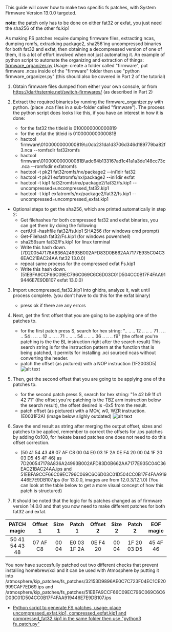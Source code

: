 This guide will cover how to make two specific fs patches, with System Firmware Version 13.0.0 targeted.

**note:** the patch only has to be done on either fat32 or exfat, you just need the sha256 of the other fs.kip1 

As making FS patches require dumping firmware files, extracting ncas, dumping romfs, extracking package2, sha256'ing uncompressed binaries for both fat32 and exfat, then obtaining a decompressed version of one of them, it is a lot of effort involved when not just automating it. An example of python script to automate the organizing and extraction of things: [firmware_organizer.py](../scripts/firmware_organizer.py) Usage: create a folder called "firmware", put firmware .ncas inside of the "firmware" folder then use "python firmware_organizer.py" (this should also be covered in Part 2 of the tutorial)

1. Obtain firmware files dumped from either your own console, or from https://darthsternie.net/switch-firmwares/ (as described in Part 2)

2. Extract the required binaries by running the firmware_organizer.py with python. (place .nca files in a sub-folder called "firmware"). The process the python script does looks like this, if you have an interest in how it is done:
   - for the fat32 the titleid is 0100000000000819
   - for the exfat the titleid is 010000000000081B
   - hactool firmware\0100000000000819\c0cb231da1d3706d346d189779ba82f3.nca --romfsdir fat32romfs
   - hactool firmware\010000000000081B\adc64b133167ad1c41a1a3de148cc73c.nca --romfsdir exfatromfs
   - hactool -t pk21 fat32romfs/nx/package2 --ini1dir fat32
   - hactool -t pk21 exfatromfs/nx/package2 --ini1dir exfat
   - hactool -t kip1 fat32romfs/nx/package2/fat32/fs.kip1 --uncompressed=uncompressed_fat32.kip1
   - hactool -t kip1 exfatromfs/nx/package2/fat32/fs.kip1 --uncompressed=uncompressed_exfat.kip1

* Optional steps to get the sha256, which are printed automatically in step 2: 
  - Get filehashes for both compressed fat32 and exfat binaries, you can get them by doing the following:
  - certUtil -hashfile fat32/fs.kip1 SHA256 (for windows cmd prompt)
  - Get-Filehash fat32/Fs.kip1 (for windows powershell)
  - sha256sum fat32/Fs.kip1 for linux terminal
  - Write this hash down. (7D200547178A836A24993B002AFD83D0B662AA7177E935C04C36EAC21BAC24AA fat32 13.0.0)
  - repeat same process for the compressed exfat Fs.kip1
  - Write this hash down. (51EBFA9CCF66C09EC796C069C6C6D03C01D504CC0B17F4FAA919446E7E9DB107 exfat 13.0.0)

3. Import uncompressed_fat32.kip1 into ghidra, analyze it, wait until process complete. (you don't have to do this for the exfat binary)
   - press ok if there are any errors

4. Next, get the first offset that you are going to be applying one of the patches to.
   - for the first patch press S, search for hex string: ".. .. .. 12 .. .. .. 71 .. .. .. 54 .. .. .. 12 .. .. .. 71 .. .. .. 54 .. .. .. 36 .. .. .. f9" (the offset you're patching is the the BL instruction right after the search result) This search string is for the instruction pattern at the function that is being patched, it permits for installing .xci sourced ncas without converting the header.
   - patch the offset (as pictured) with a NOP instruction (1F2003D5)
![alt text](https://github.com/borntohonk/SigPatches/blob/master/img/ghidra-fs-offset-1.png?raw=true)

5. Then, get the second offset that you are going to be applying one of the patches to.
   - for the second patch press S, search for hex string: "1e 42 b9 1f c1 42 71" (the offset you're patching is the TBZ arm instruction below the search result), the offset desired is -0x5 from the result.
   - patch offset (as pictured) with a MOV, w0, WZR instruction. (E0031F2A) (image below slighly outdated)
![alt text](https://github.com/borntohonk/SigPatches/blob/master/img/ghidra-fs-offset-2.png?raw=true)

6. Save the end result as string after merging the output offset, sizes and patches to be applied, remember to correct the offsets for .ips patches by adding 0x100, for hekate based patches one does not need to do this offset correction.
   - (50 41 54 43 48 07 AF C8 00 04 E0 03 1F 2A 0E F4 20 00 04 1F 20 03 D5 45 4F 46) as 7D200547178A836A24993B002AFD83D0B662AA7177E935C04C36EAC21BAC24AA.ips and 51EBFA9CCF66C09EC796C069C6C6D03C01D504CC0B17F4FAA919446E7E9DB107.ips (for 13.0.0, images are from 12.0.3/12.1.0) (You can look at the table below to get a more visual concept of how this patch is structured)

7. It should be noted that the logic for fs patches changed as of firmware version 14.0.0 and that you now need to make different patches for both fat32 and exfat.

| PATCH magic | Offset 1 | Size 1 | Patch 1 | Offset 2 | Size 2 | Patch 2 | EOF magic |
| :---: | :---: | :---: | :---: | :---: | :---: | :---: | :---: |
| 50 41 54 43 48 | 07 AF C8 | 00 04 | E0 03 1F 2A | 0E F4 20 | 00 04 | 1F 20 03 D5| 45 4F 46 |

You now have succesfully patched out two different checks that prevent installing homebrew/xci and it can be used with Atmosphere by putting it into /atmosphere/kip_patches/fs_patches/32153D9896AE0C7C723F04EC1CE20999CAF7ED69.ips and /atmosphere/kip_patches/fs_patches/51EBFA9CCF66C09EC796C069C6C6D03C01D504CC0B17F4FAA919446E7E9DB107.ips

* [Python script to generate FS patches, usage: place uncompressed_exfat.kip1, compressed_exfat.kip1 and compressed_fat32.kip1 in the same folder then use "python3 fs_patch.py"](../scripts/fs_patch.py)
